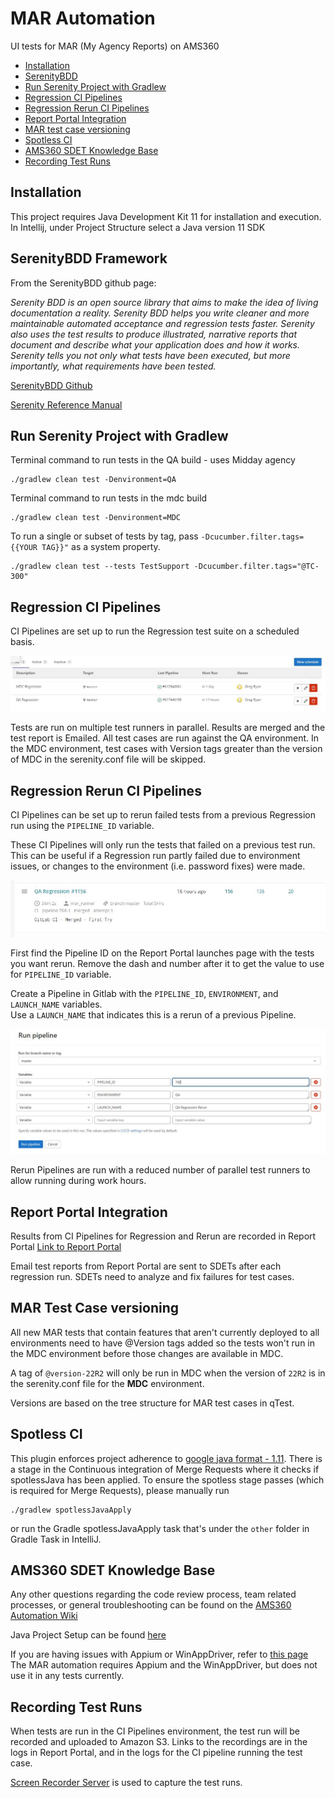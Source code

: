 # MAR Automation

UI tests for MAR (My Agency Reports) on AMS360
<!-- TOC -->
- [Installation](#installation)
- [SerenityBDD](#serenitybdd-framework)
- [Run Serenity Project with Gradlew](#run-serenity-project-with-gradlew)
- [Regression CI Pipelines](#regression-ci-pipelines) 
- [Regression Rerun CI Pipelines](#regression-rerun-ci-pipelines) 
- [Report Portal Integration](#report-portal-integration) 
- [MAR test case versioning](#mar-test-case-versioning) 
- [Spotless CI](#spotless-ci) 
- [AMS360 SDET Knowledge Base](#ams360-sdet-knowledge-base)
- [Recording Test Runs](#recording-test-runs)
<!-- /TOC -->

## Installation

This project requires Java Development Kit 11 for installation and execution. 
In Intellij, under Project Structure select a Java version 11 SDK 
 
## SerenityBDD Framework

From the SerenityBDD github page:

*Serenity BDD is an open source library that aims to make the idea of living documentation a reality. Serenity BDD 
helps you write cleaner and more maintainable automated acceptance and regression tests faster. Serenity also uses 
the test results to produce illustrated, narrative reports that document and describe what your application does and 
how it works. Serenity tells you not only what tests have been executed, but more importantly, what requirements have 
been tested.*

[SerenityBDD Github](https://github.com/serenity-bdd)

[Serenity Reference Manual](http://thucydides.info/docs/serenity-staging/)
 
## Run Serenity Project with Gradlew

Terminal command to run tests in the QA build - uses Midday agency
       
    ./gradlew clean test -Denvironment=QA

Terminal command to run tests in the mdc build  
  
    ./gradlew clean test -Denvironment=MDC


To run a single or subset of tests by tag, pass `-Dcucumber.filter.tags={{YOUR TAG}}"` as a system property.
   
    ./gradlew clean test --tests TestSupport -Dcucumber.filter.tags="@TC-300"
   

## Regression CI Pipelines

CI Pipelines are set up to run the Regression test suite on a scheduled basis.

![CI Pipelines for Regression Runs](./images/Readme_regression.JPG)

Tests are run on multiple test runners in parallel.  Results are merged and the test report is Emailed.
All test cases are run against the QA environment.
In the MDC environment, test cases with Version tags greater than the version of MDC in the serenity.conf file will be skipped.

## Regression Rerun CI Pipelines


CI Pipelines can be set up to rerun failed tests from a previous Regression run using the `PIPELINE_ID` variable.

These CI Pipelines will only run the tests that failed on a previous test run.  
This can be useful if a Regression run partly failed due to environment issues, or changes to the environment (i.e. password fixes) were made.

![Pipelines in Report Portal launches page](./images/Readme_rerun1.JPG)

First find the Pipeline ID on the Report Portal launches page with the tests you want rerun.
Remove the dash and number after it to get the value to use for `PIPELINE_ID` variable.

Create a Pipeline in Gitlab with the `PIPELINE_ID`, `ENVIRONMENT`, and `LAUNCH_NAME` variables.  
Use a `LAUNCH_NAME` that indicates this is a rerun of a previous Pipeline.

![Rerun Pipelines in Gitlab](./images/Readme_rerun2.JPG)

Rerun Pipelines are run with a reduced number of parallel test runners to allow running during work hours.


## Report Portal Integration

Results from CI Pipelines for Regression and Rerun are recorded in Report Portal 
[Link to Report Portal](http://172.17.113.196:8080/ui/#mar/launches/latest)

Email test reports from Report Portal are sent to SDETs after each regression run. SDETs need to analyze and fix failures for test cases.
    

## MAR Test Case versioning

All new MAR tests that contain features that aren't currently deployed to all environments need to have @Version tags 
added so the tests won't run in the MDC environment before those changes are available in MDC.

A tag of `@version-22R2` will only be run in MDC when the version of `22R2` is in the serenity.conf file for the **MDC** environment.

Versions are based on the tree structure for MAR test cases in qTest.

## Spotless CI

This plugin enforces project adherence to [google java format - 1.11](https://google.github.io/styleguide/javaguide.html).
There is a stage in the Continuous integration of Merge Requests where it checks if spotlessJava has been applied.
To ensure the spotless stage passes (which is required for Merge Requests), please manually run
    
    ./gradlew spotlessJavaApply
    
or run the Gradle spotlessJavaApply task that's under the `other` folder in Gradle Task in IntelliJ.

## AMS360 SDET Knowledge Base

Any other questions regarding the code review process, team related processes, or general troubleshooting
can be found on the [AMS360 Automation Wiki](http://wiki.vertafore.com/display/TEM/Automation)

Java Project Setup can be found [here](http://wiki.vertafore.com/display/TEM/Java+Project+Setup+for+AMS360)

If you are having issues with Appium or WinAppDriver, refer to [this page](http://wiki.vertafore.com/display/TEM/WinApp+Driver+Setup)
The MAR automation requires Appium and the WinAppDriver, but does not use it in any tests currently.

## Recording Test Runs

When tests are run in the CI Pipelines environment, the test run will be recorded and uploaded to Amazon S3.
Links to the recordings are in the logs in Report Portal, and in the logs for the CI pipeline running the test case.

[Screen Recorder Server](https://gitlab.com/vertafore/agency/sdet/screen-recorder-server) is used to capture the test runs.
